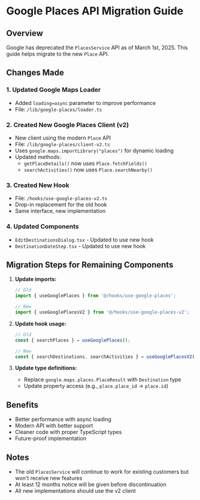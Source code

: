 # Google Places API Migration Guide

## Overview
Google has deprecated the `PlacesService` API as of March 1st, 2025. This guide helps migrate to the new `Place` API.

## Changes Made

### 1. Updated Google Maps Loader
- Added `loading=async` parameter to improve performance
- File: `/lib/google-places/loader.ts`

### 2. Created New Google Places Client (v2)
- New client using the modern `Place` API
- File: `/lib/google-places/client-v2.ts`
- Uses `google.maps.importLibrary("places")` for dynamic loading
- Updated methods:
  - `getPlaceDetails()` now uses `Place.fetchFields()`
  - `searchActivities()` now uses `Place.searchNearby()`

### 3. Created New Hook
- File: `/hooks/use-google-places-v2.ts`
- Drop-in replacement for the old hook
- Same interface, new implementation

### 4. Updated Components
- `EditDestinationsDialog.tsx` - Updated to use new hook
- `DestinationDateStep.tsx` - Updated to use new hook

## Migration Steps for Remaining Components

1. **Update imports:**
   ```typescript
   // Old
   import { useGooglePlaces } from '@/hooks/use-google-places';
   
   // New
   import { useGooglePlacesV2 } from '@/hooks/use-google-places-v2';
   ```

2. **Update hook usage:**
   ```typescript
   // Old
   const { searchPlaces } = useGooglePlaces();
   
   // New
   const { searchDestinations, searchActivities } = useGooglePlacesV2();
   ```

3. **Update type definitions:**
   - Replace `google.maps.places.PlaceResult` with `Destination` type
   - Update property access (e.g., `place.place_id` → `place.id`)

## Benefits
- Better performance with async loading
- Modern API with better support
- Cleaner code with proper TypeScript types
- Future-proof implementation

## Notes
- The old `PlacesService` will continue to work for existing customers but won't receive new features
- At least 12 months notice will be given before discontinuation
- All new implementations should use the v2 client